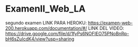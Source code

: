 # ExamenII_Web_LA
segundo examen 
LINK PARA HEROKU: https://examen-web-200.herokuapp.com/documentation/#/
LINK DEL VIDEO: https://drive.google.com/file/d/1fyPs6NOFIEO75PNoBnRp-bH6sZuIcdK4/view?usp=sharing
